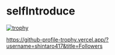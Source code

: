 # selfIntroduce

[![trophy](https://github-profile-trophy.vercel.app/?username=shintaro417)](https://github.com/ryo-ma/github-profile-trophy)

https://github-profile-trophy.vercel.app/?username=shintaro417&title=Followers
